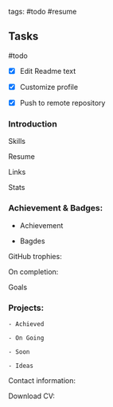 tags: #todo #resume 

## Tasks
#todo
- [x] Edit Readme text
- [x] Customize profile
- [x] Push to remote repository


### Introduction



Skills

Resume

Links

Stats

### Achievement & Badges:
   
   - Achievement

   - Bagdes

GitHub trophies:

On completion:

Goals

### Projects:

    - Achieved
 
    - On Going

    - Soon

    - Ideas

Contact information:

Download CV:
